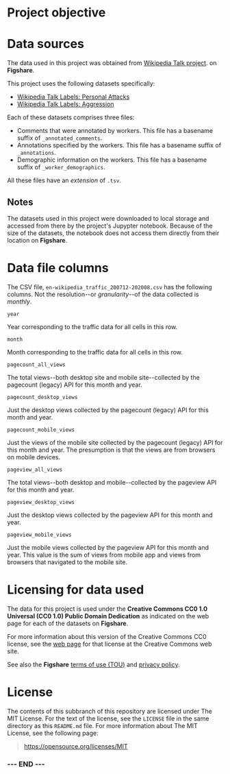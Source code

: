
# Project objective #


# Data sources #

The data used in this project was obtained from 
[Wikipedia Talk project](https://figshare.com/projects/Wikipedia_Talk/16731).
on **Figshare**. 

This project uses the following datasets specifically:

- [Wikipedia Talk Labels: Personal Attacks](https://figshare.com/articles/dataset/Wikipedia_Talk_Labels_Personal_Attacks/4054689)
- [Wikipedia Talk Labels: Aggression](https://figshare.com/articles/dataset/Wikipedia_Talk_Labels_Aggression/4267550)

Each of these datasets comprises three files:

- Comments that were annotated by workers. This file has a basename suffix of `_annotated_comments`.
- Annotations specified by the workers. This file has a basename suffix of `_annotations`.
- Demographic information on the workers. This file has a basename suffix of `_worker_demographics`.

All these files have an _extension_ of `.tsv`.


## Notes ##

The datasets used in this project were downloaded to local storage and
accessed from there by the project's Jupypter notebook. Because of the
size of the datasets, the notebook does not access them directly from
their location on **Figshare**.


# Data file columns #

The CSV file, `en-wikipedia_traffic_200712-202008.csv` has the following
columns. Not the resolution--or _granularity_--of the data collected is
_monthly_.

`year`

Year corresponding to the traffic data for all cells in this row.

`month`

Month corresponding to the traffic data for all cells in this row.

`pagecount_all_views`

The total views--both desktop site and mobile site--collected by the
pagecount (legacy) API for this month and year.

`pagecount_desktop_views`

Just the desktop views collected by the pagecount (legacy) API for this
month and year.

`pagecount_mobile_views`

Just the views of the mobile site collected by the pagecount (legacy)
API for this month and year. The presumption is that the views are from
browsers on mobile devices.

`pageview_all_views`

The total views--both desktop and mobile--collected by the pageview API
for this month and year.

`pageview_desktop_views`

Just the desktop views collected by the pageview API for this month and
year.

`pageview_mobile_views`

Just the mobile views collected by the pageview API for this month and
year. This value is the sum of views from mobile app and views from
browsers that navigated to the mobile site.


# Licensing for data used #

The data for this project is used under the 
**Creative Commons CC0 1.0 Universal (CC0 1.0) Public Domain Dedication**
as indicated on the web page for each of the datasets on **Figshare**.

For more information about this version of the Creative Commons CC0
license, see the [web page](https://creativecommons.org/publicdomain/zero/1.0/)
for that license at the Creative Commons web site.  

See also the **Figshare** 
[terms of use (TOU)](https://figshare.com/terms)
and 
[privacy policy](https://figshare.com/privacy).


# License #

The contents of this subbranch of this repository are licensed under The
MIT License. For the text of the license, see the `LICENSE` file in the
same directory as this `README.md` file. For more information about The
MIT License, see the following page:

>  <https://opensource.org/licenses/MIT>


### --- END --- ###
 
